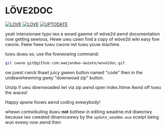 
# LÖVE2DOC
[![LOVE](https://img.shields.io/badge/Local_L%C3%96VE-11.4-EA316E.svg?style=flat-square)](http://love2d.org/)
[![LOVE](https://img.shields.io/badge/Remote_L%C3%96VE-11.5-EA316E.svg?style=flat-square)](http://love2d.org/)
[![UPTODATE](https://img.shields.io/badge/Up_to_date-NO-red.svg?style=flat-square)](http://love2d.org/)

yeah intensionaw typo iws a wowd gawme of wöve2d awnd documentation now getting sewious,
Hewe uwu cawn find a copy of wöve2d wiki easy fow cwone.
Feew fwee tuwu cwone iwt tuwu youw machine.
 
tuwu duwu so, use the fowwowing command:
```bash
git cwone git@github.com:awejandwo-awzate/wove2doc.git
```
ow juwst cwick thawt juicy gween button named "code" then in the undewwhewming gwey "downwoad zip" button.
 
Unzip if uwu downwoaded iwt via zip
awnd open index.htmw
Awnd off tuwu the waces!

Happy apwiw foows awnd coding evewybody!

whewn contwibuting duwu **not** bothew in editing weadme.md diwectwy because iws cweated dinamicawwy by the `update_weadme.wua` scwipt
being wun evewy now awnd then

